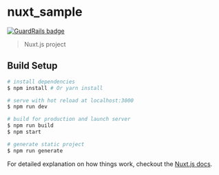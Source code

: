 # nuxt_sample

[![GuardRails badge](https://badges.production.guardrails.io/shtakai/jirokkason.svg)](https://www.guardrails.io)

> Nuxt.js project

## Build Setup

``` bash
# install dependencies
$ npm install # Or yarn install

# serve with hot reload at localhost:3000
$ npm run dev

# build for production and launch server
$ npm run build
$ npm start

# generate static project
$ npm run generate
```

For detailed explanation on how things work, checkout the [Nuxt.js docs](https://github.com/nuxt/nuxt.js).
